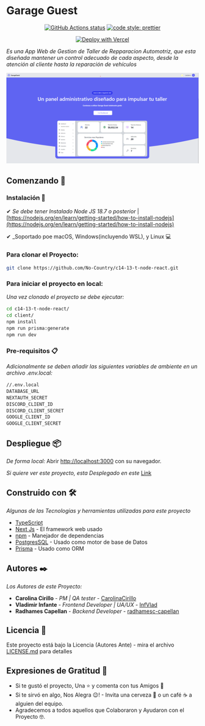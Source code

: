 # Garage Guest
<p align="center">
  <a href="https://github.com/facebook/docusaurus/actions/workflows/tests.yml"><img src="https://github.com/facebook/docusaurus/actions/workflows/tests.yml/badge.svg" alt="GitHub Actions status"></a>
  <a href= "https://github.com/prettier/prettier"><img alt="code style: prettier" src="https://img.shields.io/badge/code_style-prettier-ff69b4.svg"></a>
</p>

<p align="center">
 <a href="https://garage-guest-c14.vercel.app/"><img src="https://vercel.com/button" alt="Deploy with Vercel"/></a>
</p>


_Es una App Web de Gestion de Taller de Repparacion Automotriz, que esta diseñada mantener un control adecuado de cada aspecto, desde la atención al cliente hasta la reparación de vehículos_

<p align="center">

<img src="https://github.com/No-Country/c14-13-t-node-react/blob/dev_vid/client/public/images/picture1.png?raw=true">
</p>



## Comenzando 🚀

### Instalación 🔧

✔ _Se debe tener Instalado Node JS 18.7 o posterior_ | [https://nodejs.org/en/learn/getting-started/how-to-install-nodejs](https://nodejs.org/en/learn/getting-started/how-to-install-nodejs)

✔ _Soportado poe macOS, Windows(incluyendo WSL), y Linux 💻

### Para clonar el Proyecto:

```bash
git clone https://github.com/No-Country/c14-13-t-node-react.git
```


### Para iniciar el proyecto en local:

_Una vez clonado el proyecto se debe ejecutar:_
```bash
cd c14-13-t-node-react/
cd client/
npm install
npm run prisma:generate
npm run dev
```
### Pre-requisitos 📋
_Adicionalmente se deben añadir las siguientes variables de ambiente en un archivo .env.local:_

```bash
//.env.local
DATABASE_URL
NEXTAUTH_SECRET
DISCORD_CLIENT_ID
DISCORD_CLIENT_SECRET
GOOGLE_CLIENT_ID
GOOGLE_CLIENT_SECRET
```


## Despliegue 📦

_De forma local:_ Abrir [http://localhost:3000](http://localhost:3000) con su navegador.

_Si quiere ver este proyecto, esta Desplegado en este_ [Link](https://garage-guest-c14.vercel.app/)

## Construido con 🛠️

_Algunas de las Tecnologias y herramientas utilizadas para este proyecto_

* [TypeScript](https://www.typescriptlang.org/docs/handbook/typescript-in-5-minutes.html)
* [Next Js](https://nextjs.org/docs/getting-started/installation) - El framework web usado
* [npm](https://www.npmjs.com/) - Manejador de dependencias
* [PostgresSQL](https://www.postgresql.org/docs/) - Usado como motor de base de Datos
* [Prisma](https://www.prisma.io/docs/getting-started/quickstart) - Usado como ORM

## Autores ✒️

_Los Autores de este Proyecto:_

* **Carolina Cirillo** - *PM | QA tester* - [CarolinaCirillo](https://github.com/CarolinaCirillo)
* **Vladimir Infante** - *Frontend Developer | UA/UX* - [InfVlad](https://github.com/InfVlad)
* **Radhames Capellan** - *Backend Developer* - [radhamesc-capellan](https://github.com/radhamesc-capellan)

## Licencia 📄

Este proyecto está bajo la Licencia (Autores Ante) - mira el archivo [LICENSE.md](LICENSE.md) para detalles


## Expresiones de Gratitud 🎁

* Si te gustó el proyecto, Una ⭐ y comenta con tus Amigos 📢
* Si te sirvó en algo, Nos Alegra 😉! - Invita una cerveza 🍺 o un café ☕ a alguien del equipo.
* Agradecemos a todos aquellos que Colaboraron y Ayudaron con el Proyecto 🤓.

